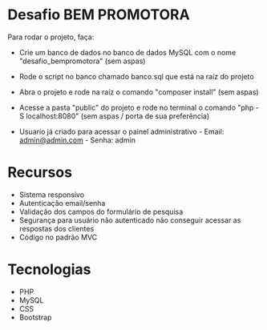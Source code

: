 # Desafio BEM PROMOTORA

Para rodar o projeto, faça:

- Crie um banco de dados no banco de dados MySQL com o nome "desafio_bempromotora" (sem aspas)
- Rode o script no banco chamado banco.sql que está na raíz do projeto

- Abra o projeto e rode na raíz o comando "composer install" (sem aspas)
- Acesse a pasta "public" do projeto e rode no terminal o comando "php -S localhost:8080" (sem aspas / porta de sua preferência)

- Usuario já criado para acessar o painel administrativo - Email: admin@admin.com - Senha: admin

# Recursos

- Sistema responsivo
- Autenticação email/senha
- Validação dos campos do formulário de pesquisa
- Segurança para usuário não autenticado não conseguir acessar as respostas dos clientes
- Código no padrão MVC

# Tecnologias

- PHP
- MySQL
- CSS
- Bootstrap
